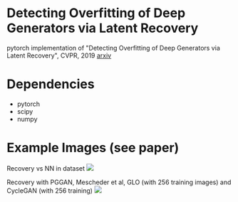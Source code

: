 # Detecting Overfitting of Deep Generators via Latent Recovery

pytorch implementation of "Detecting Overfitting of Deep Generators via Latent Recovery", CVPR, 2019 [arxiv](https://arxiv.org/abs/1901.03396)

# Dependencies

* pytorch
* scipy
* numpy

# Example Images (see paper)

 Recovery vs NN in dataset
![](https://imgur.com/a/mtfBDdt) 

Recovery with PGGAN, Mescheder et al, GLO (with 256 training images) and CycleGAN (with 256 training)
![](https://i.imgur.com/XRKRvPW.jpg)
